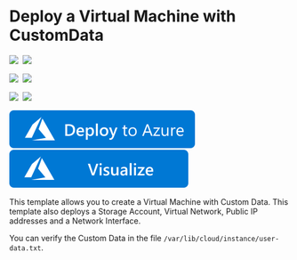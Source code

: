 # Deploy a Virtual Machine with CustomData

<IMG SRC="https://azurequickstartsservice.blob.core.windows.net/badges/101-vm-customdata/PublicLastTestDate.svg" />&nbsp;
<IMG SRC="https://azurequickstartsservice.blob.core.windows.net/badges/101-vm-customdata/PublicDeployment.svg" />&nbsp;

<IMG SRC="https://azurequickstartsservice.blob.core.windows.net/badges/101-vm-customdata/FairfaxLastTestDate.svg" />&nbsp;
<IMG SRC="https://azurequickstartsservice.blob.core.windows.net/badges/101-vm-customdata/FairfaxDeployment.svg" />&nbsp;

<IMG SRC="https://azurequickstartsservice.blob.core.windows.net/badges/101-vm-customdata/BestPracticeResult.svg" />&nbsp;
<IMG SRC="https://azurequickstartsservice.blob.core.windows.net/badges/101-vm-customdata/CredScanResult.svg" />&nbsp;

<a href="https://portal.azure.com/#create/Microsoft.Template/uri/https%3A%2F%2Fraw.githubusercontent.com%2FAzure%2Fazure-quickstart-templates%2Fmaster%2F101-vm-customdata%2Fazuredeploy.json" target="_blank">
    <img src="https://raw.githubusercontent.com/Azure/azure-quickstart-templates/master/1-CONTRIBUTION-GUIDE/images/deploytoazure.svg?sanitize=true"/>
</a>
<a href="http://armviz.io/#/?load=https%3A%2F%2Fraw.githubusercontent.com%2FAzure%2Fazure-quickstart-templates%2Fmaster%2F101-vm-customdata%2Fazuredeploy.json" target="_blank">
    <img src="https://raw.githubusercontent.com/Azure/azure-quickstart-templates/master/1-CONTRIBUTION-GUIDE/images/visualizebutton.svg?sanitize=true"/>
</a>

This template allows you to create a Virtual Machine with Custom Data. This template also deploys a Storage Account, Virtual Network, Public IP addresses and a Network Interface.

You can verify the Custom Data in the file `/var/lib/cloud/instance/user-data.txt`.

